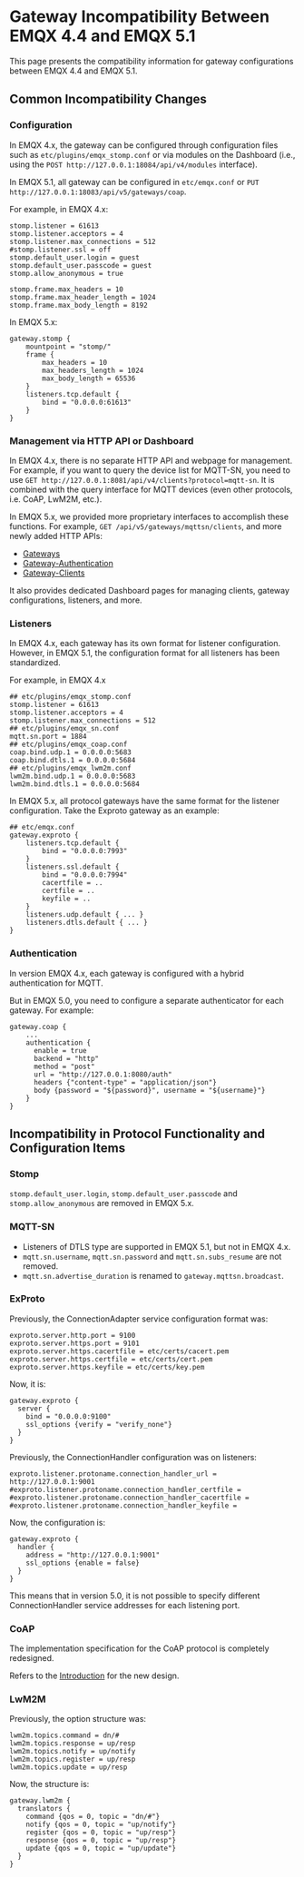 # Gateway Incompatibility Between EMQX 4.4 and EMQX 5.1

This page presents the compatibility information for gateway configurations between EMQX 4.4 and EMQX 5.1.

## Common Incompatibility Changes

### Configuration

In EMQX 4.x, the gateway can be configured through configuration files such as `etc/plugins/emqx_stomp.conf` or via modules on the Dashboard (i.e., using the `POST http://127.0.0.1:18084/api/v4/modules` interface).

In EMQX 5.1, all gateway can be configured in `etc/emqx.conf` or `PUT http://127.0.0.1:18083/api/v5/gateways/coap`.

For example, in EMQX 4.x:

```
stomp.listener = 61613
stomp.listener.acceptors = 4
stomp.listener.max_connections = 512
#stomp.listener.ssl = off
stomp.default_user.login = guest
stomp.default_user.passcode = guest
stomp.allow_anonymous = true

stomp.frame.max_headers = 10
stomp.frame.max_header_length = 1024
stomp.frame.max_body_length = 8192
```

In EMQX 5.x:

```
gateway.stomp {
    mountpoint = "stomp/"
    frame {
        max_headers = 10
        max_headers_length = 1024
        max_body_length = 65536
    }
    listeners.tcp.default {
        bind = "0.0.0.0:61613"
    }
}
```

### Management via HTTP API or Dashboard

In EMQX 4.x, there is no separate HTTP API and webpage for management. For example, if you want to query the device list for MQTT-SN, you need to use `GET http://127.0.0.1:8081/api/v4/clients?protocol=mqtt-sn`. It is combined with the query interface for MQTT devices (even other protocols, i.e. CoAP, LwM2M, etc.).

In EMQX 5.x, we provided more proprietary interfaces to accomplish these functions. For example, `GET /api/v5/gateways/mqttsn/clients`, and more newly added HTTP APIs:

- [Gateways](https://www.emqx.io/docs/zh/v5.0/admin/api-docs.html#tag/Gateways) 
- [Gateway-Authentication](https://www.emqx.io/docs/zh/v5.0/admin/api-docs.html#tag/Gateway-Authentication)
- [Gateway-Clients](https://www.emqx.io/docs/zh/v5.0/admin/api-docs.html#tag/Gateway-Clients) 

It also provides dedicated Dashboard pages for managing clients, gateway configurations, listeners, and more.

### Listeners

In EMQX 4.x, each gateway has its own format for listener configuration. However, in EMQX 5.1, the configuration format for all listeners has been standardized. 

For example, in EMQX 4.x

```
## etc/plugins/emqx_stomp.conf
stomp.listener = 61613
stomp.listener.acceptors = 4
stomp.listener.max_connections = 512
## etc/plugins/emqx_sn.conf
mqtt.sn.port = 1884
## etc/plugins/emqx_coap.conf
coap.bind.udp.1 = 0.0.0.0:5683
coap.bind.dtls.1 = 0.0.0.0:5684
## etc/plugins/emqx_lwm2m.conf
lwm2m.bind.udp.1 = 0.0.0.0:5683
lwm2m.bind.dtls.1 = 0.0.0.0:5684
```

In EMQX 5.x, all protocol gateways have the same format for the listener configuration. Take the Exproto gateway as an example:

```
## etc/emqx.conf
gateway.exproto {
    listeners.tcp.default {
        bind = "0.0.0.0:7993"
    }
    listeners.ssl.default {
        bind = "0.0.0.0:7994"
        cacertfile = ..
        certfile = ..
        keyfile = ..
    }
    listeners.udp.default { ... }
    listeners.dtls.default { ... }
}
```

### Authentication

In version EMQX 4.x, each gateway is configured with a hybrid authentication for MQTT.

But in EMQX 5.0, you need to configure a separate authenticator for each gateway. For example:

```
gateway.coap {
    ...
    authentication {
      enable = true
      backend = "http"
      method = "post"
      url = "http://127.0.0.1:8080/auth"
      headers {"content-type" = "application/json"}
      body {password = "${password}", username = "${username}"}
    }
}
```

## Incompatibility in Protocol Functionality and Configuration Items

### Stomp

`stomp.default_user.login`, `stomp.default_user.passcode` and `stomp.allow_anonymous` are removed in EMQX 5.x.

### MQTT-SN

- Listeners of DTLS type are supported in EMQX 5.1, but not in EMQX 4.x.
- `mqtt.sn.username`, `mqtt.sn.password` and `mqtt.sn.subs_resume` are not removed.
- `mqtt.sn.advertise_duration` is renamed to `gateway.mqttsn.broadcast`.

### ExProto

Previously, the ConnectionAdapter service configuration format was:

```
exproto.server.http.port = 9100
exproto.server.https.port = 9101
exproto.server.https.cacertfile = etc/certs/cacert.pem
exproto.server.https.certfile = etc/certs/cert.pem
exproto.server.https.keyfile = etc/certs/key.pem
```

Now, it is:

```
gateway.exproto {
  server {
    bind = "0.0.0.0:9100"
    ssl_options {verify = "verify_none"}
  }
}
```

Previously, the ConnectionHandler configuration was on listeners:

```
exproto.listener.protoname.connection_handler_url = http://127.0.0.1:9001
#exproto.listener.protoname.connection_handler_certfile =
#exproto.listener.protoname.connection_handler_cacertfile =
#exproto.listener.protoname.connection_handler_keyfile =
```

Now, the configuration is:

```
gateway.exproto {
  handler {
    address = "http://127.0.0.1:9001"
    ssl_options {enable = false}
  }
}
```

This means that in version 5.0, it is not possible to specify different ConnectionHandler service addresses for each listening port.

### CoAP

The implementation specification for the CoAP protocol is completely redesigned.

Refers to the [Introduction](https://docs.emqx.com/en/enterprise/v5.1/gateway/coap.html#introduction) for the new design.

### LwM2M

Previously, the option structure was:

```
lwm2m.topics.command = dn/#
lwm2m.topics.response = up/resp
lwm2m.topics.notify = up/notify
lwm2m.topics.register = up/resp
lwm2m.topics.update = up/resp
```

Now, the structure is:

```
gateway.lwm2m {
  translators {
    command {qos = 0, topic = "dn/#"}
    notify {qos = 0, topic = "up/notify"}
    register {qos = 0, topic = "up/resp"}
    response {qos = 0, topic = "up/resp"}
    update {qos = 0, topic = "up/update"}
  }
}
```